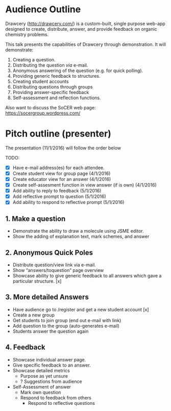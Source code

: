 # Audience Outline
Drawcery (http://drawcery.com/) is a custom-built, single purpose web-app designed to create, distribute, answer, and provide feedback on organic chemistry problems.

This talk presents the capabilities of Drawcery through demonstration. It will demonstrate:

1. Creating a question.
2. Distributing the question _via_  e-mail.
3. Anonymous answering of the question (e.g. for quick polling).
4. Providing generic feedback to structures.
5. Creating student accounts
6. Distributing questions through groups
7. Providing answer-specific feedback
8. Self-assessment and reflection functions.

Also want to discuss the SoCER web page: https://socergroup.wordpress.com/


# Pitch outline (presenter)
The presentation (11/1/2016) will follow the order below

TODO:
- [X] Have e-mail address(es) for each attendee.
- [X] Create student view for group page (4/1/2016)
- [X] Create educator view for an answer (4/1/2016)
- [X] Create self-assesment function in view answer (if is own) (4/1/2016)
- [X] Add ability to reply to feedback (5/1/2016)
- [X] Add reflective prompt to question (5/1/2016)
- [X] Add ability to respond to reflective prompt (5/1/2016)

## 1. Make a question
- Demonstrate the ability to draw a molecule using JSME editor.
- Show the adding of explanation text, mark schemes, and answer

## 2. Anonymous Quick Poles

- Distribute question/view link via e-mail.
- Show “answers/toquestion” page overview
- Showcase ability to give generic feedback to all answers which gave a particular structure. [x]

## 3. More detailed Answers
- Have audience go to /register and get a new student account [x]
- Create a new group
- Get students to join group (end out e-mail with link)
- Add question to the group (auto-generates e-mail)
-	Students answer the question again

## 4. Feedback
- Showcase individual answer page.
- Give specific feedback to an answer.
- Showcase detailed metrics
  - Purpose as yet unsure
  - ? Suggestions from audience
- Self-Assessment of answer
	- Mark own question
  - Respond to feedback from others
	- Respond to reflective questions
